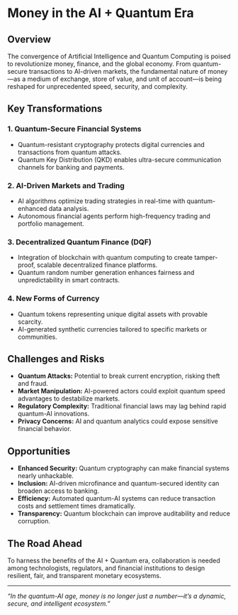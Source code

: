 # Money in the AI + Quantum Era

## Overview

The convergence of Artificial Intelligence and Quantum Computing is poised to revolutionize money, finance, and the global economy. From quantum-secure transactions to AI-driven markets, the fundamental nature of money—as a medium of exchange, store of value, and unit of account—is being reshaped for unprecedented speed, security, and complexity.

## Key Transformations

### 1. Quantum-Secure Financial Systems
- Quantum-resistant cryptography protects digital currencies and transactions from quantum attacks.
- Quantum Key Distribution (QKD) enables ultra-secure communication channels for banking and payments.

### 2. AI-Driven Markets and Trading
- AI algorithms optimize trading strategies in real-time with quantum-enhanced data analysis.
- Autonomous financial agents perform high-frequency trading and portfolio management.

### 3. Decentralized Quantum Finance (DQF)
- Integration of blockchain with quantum computing to create tamper-proof, scalable decentralized finance platforms.
- Quantum random number generation enhances fairness and unpredictability in smart contracts.

### 4. New Forms of Currency
- Quantum tokens representing unique digital assets with provable scarcity.
- AI-generated synthetic currencies tailored to specific markets or communities.

## Challenges and Risks

- **Quantum Attacks:** Potential to break current encryption, risking theft and fraud.
- **Market Manipulation:** AI-powered actors could exploit quantum speed advantages to destabilize markets.
- **Regulatory Complexity:** Traditional financial laws may lag behind rapid quantum-AI innovations.
- **Privacy Concerns:** AI and quantum analytics could expose sensitive financial behavior.

## Opportunities

- **Enhanced Security:** Quantum cryptography can make financial systems nearly unhackable.
- **Inclusion:** AI-driven microfinance and quantum-secured identity can broaden access to banking.
- **Efficiency:** Automated quantum-AI systems can reduce transaction costs and settlement times dramatically.
- **Transparency:** Quantum blockchain can improve auditability and reduce corruption.

## The Road Ahead

To harness the benefits of the AI + Quantum era, collaboration is needed among technologists, regulators, and financial institutions to design resilient, fair, and transparent monetary ecosystems.

---

*“In the quantum-AI age, money is no longer just a number—it’s a dynamic, secure, and intelligent ecosystem.”*
